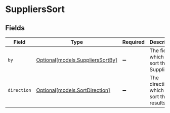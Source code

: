 # SuppliersSort


## Fields

| Field                                                            | Type                                                             | Required                                                         | Description                                                      | Example                                                          |
| ---------------------------------------------------------------- | ---------------------------------------------------------------- | ---------------------------------------------------------------- | ---------------------------------------------------------------- | ---------------------------------------------------------------- |
| `by`                                                             | [Optional[models.SuppliersSortBy]](../models/supplierssortby.md) | :heavy_minus_sign:                                               | The field on which to sort the Suppliers                         | updated_at                                                       |
| `direction`                                                      | [Optional[models.SortDirection]](../models/sortdirection.md)     | :heavy_minus_sign:                                               | The direction in which to sort the results                       |                                                                  |